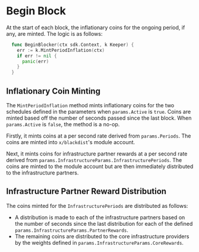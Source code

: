 <!--
order: 6
-->

# Begin Block

At the start of each block, the inflationary coins for the ongoing period, if any, are minted. The logic is as follows:

```go
  func BeginBlocker(ctx sdk.Context, k Keeper) {
    err := k.MintPeriodInflation(ctx)
    if err != nil {
      panic(err)
    }
  }
```

## Inflationary Coin Minting

The `MintPeriodInflation` method mints inflationary coins for the two schedules defined in the parameters when `params.Active` is `true`. Coins are minted based off the number of seconds passed since the last block. When `params.Active` is `false`, the method is a no-op.

Firstly, it mints coins at a per second rate derived from `params.Periods`. The coins are minted into `x/blackdist`'s module account.

Next, it mints coins for infrastructure partner rewards at a per second rate derived from `params.InfrastructureParams.InfrastructurePeriods`. The coins are minted to the module account but are then immediately distributed to the infrastructure partners.

## Infrastructure Partner Reward Distribution

The coins minted for the `InfrastructurePeriods` are distributed as follows:
* A distribution is made to each of the infrastructure partners based on the number of seconds since the last distribution for each of the defined `params.InfrastructureParams.PartnerRewards`.
* The remaining coins are distributed to the core infrastructure providers by the weights defined in `params.InfrastructureParams.CoreRewards`.
